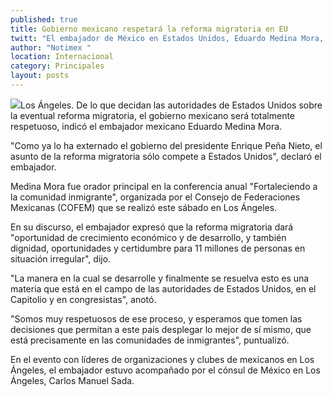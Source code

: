 ```yaml
---
published: true
title: Gobierno mexicano respetará la reforma migratoria en EU
twitt: "El embajador de México en Estados Unidos, Eduardo Medina Mora, dijo que la reforma dará mejores oportunidades a más nde 11 millones de personas en situación irregular"
author: "Notimex "
location: Internacional
category: Principales
layout: posts
---
```


![](http://i.imgur.com/8Ela5OBm.jpg)Los Ángeles. De lo que decidan las autoridades de Estados Unidos sobre la eventual reforma migratoria, el gobierno mexicano será totalmente respetuoso, indicó el embajador mexicano Eduardo Medina Mora.

"Como ya lo ha externado el gobierno del presidente Enrique Peña Nieto, el asunto de la reforma migratoria sólo compete a Estados Unidos", declaró el embajador.

Medina Mora fue orador principal en la conferencia anual "Fortaleciendo a la comunidad inmigrante", organizada por el Consejo de Federaciones Mexicanas (COFEM) que se realizó este sábado en Los Ángeles.

En su discurso, el embajador expresó que la reforma migratoria dará "oportunidad de crecimiento económico y de desarrollo, y también dignidad, oportunidades y certidumbre para 11 millones de personas en situación irregular", dijo.

"La manera en la cual se desarrolle y finalmente se resuelva esto es una materia que está en el campo de las autoridades de Estados Unidos, en el Capitolio y en congresistas", anotó.

"Somos muy respetuosos de ese proceso, y esperamos que tomen las decisiones que permitan a este país desplegar lo mejor de sí mismo, que está precisamente en las comunidades de inmigrantes", puntualizó.

En el evento con líderes de organizaciones y clubes de mexicanos en Los Ángeles, el embajador estuvo acompañado por el cónsul de México en Los Ángeles, Carlos Manuel Sada.
